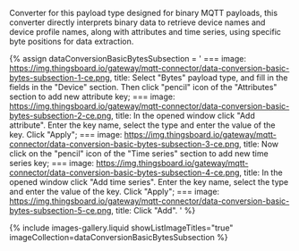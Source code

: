 Converter for this payload type designed for binary MQTT payloads, this converter directly interprets binary data to retrieve device names and device profile names, along with attributes and time series, using specific byte positions for data extraction.

{% assign dataConversionBasicBytesSubsection = '
    ===
        image: https://img.thingsboard.io/gateway/mqtt-connector/data-conversion-basic-bytes-subsection-1-ce.png,
        title: Select "Bytes" payload type, and fill in the fields in the "Device" section. Then click "pencil" icon of the "Attributes" section to add new attribute key;
    ===
        image: https://img.thingsboard.io/gateway/mqtt-connector/data-conversion-basic-bytes-subsection-2-ce.png,
        title: In the opened window click "Add attribute". Enter the key name, select the type and enter the value of the key. Click "Apply";
    ===
        image: https://img.thingsboard.io/gateway/mqtt-connector/data-conversion-basic-bytes-subsection-3-ce.png,
        title: Now click on the "pencil" icon of the "Time series" section to add new time series key;
    ===
        image: https://img.thingsboard.io/gateway/mqtt-connector/data-conversion-basic-bytes-subsection-4-ce.png,
        title: In the opened window click "Add time series". Enter the key name, select the type and enter the value of the key. Click "Apply";
    ===
        image: https://img.thingsboard.io/gateway/mqtt-connector/data-conversion-basic-bytes-subsection-5-ce.png,
        title: Click "Add".
'
%}

{% include images-gallery.liquid showListImageTitles="true" imageCollection=dataConversionBasicBytesSubsection %}